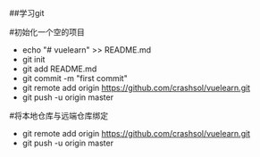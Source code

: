##学习git

#初始化一个空的项目
- echo "# vuelearn" >> README.md
- git init
- git add README.md
- git commit -m "first commit"
- git remote add origin https://github.com/crashsol/vuelearn.git
- git push -u origin master

#将本地仓库与远端仓库绑定
- git remote add origin https://github.com/crashsol/vuelearn.git
- git push -u origin master